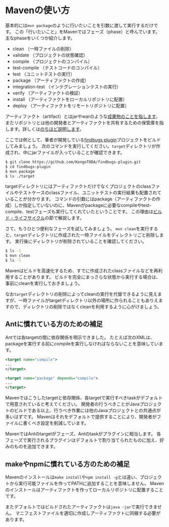 # Mavenの使い方

基本的には`mvn package`のように行いたいことを引数に渡して実行するだけです。
この「行いたいこと」をMavenではフェーズ（phase）と呼んでいます。主なphaseをいくつか紹介します。

* clean （一時ファイルの削除）
* validate （プロジェクトの状態確認）
* compile （プロジェクトのコンパイル）
* test-compile （テストコードのコンパイル）
* test （ユニットテストの実行）
* package （アーティファクトの作成）
* integration-test （インテグレーションテストの実行）
* verify （アーティファクトの検証）
* install （アーティファクトをローカルリポジトリに配置）
* deploy （アーティファクトをリモートリポジトリに配置）

アーティファクト（artifact）とはjarやwarのような[成果物のことを指します][1]。
またリポジトリとは他の開発者とアーティファクトを共有するための保管庫を指します。詳しくは[のちほど説明します](./maven-repository.md)。

ここでは例として、筆者が開発している[findbugs plugin](https://github.com/KengoTODA/findbugs-plugin)プロジェクトをビルドしてみましょう。
次のコマンドを実行してください。`target`ディレクトリが作成され、中にjarファイルが入っていることが確認できます。

```zsh
$ git clone https://github.com/KengoTODA/findbugs-plugin.git
$ cd findbugs-plugin
$ mvn package
$ ls ./target
```

targetディレクトリにはアーティファクトだけでなくプロジェクトのclassファイルやテストケースのclassファイル、ユニットテストの実行結果も配置されていることが分かります。
コマンドの引数にはpackage（アーティファクトの作成）しか指定していないのに、Mavenがpackageに必要なcompileやtest-compile、testフェーズも実行してくれていたということです。
この理由は[ビルド・ライフサイクル](./build-lifecycle.md)の節で解説します。

さて、もうひとつ便利なフェーズを試してみましょう。
`mvn clean`を実行すると、`target`ディレクトリに作成された一時ファイルをディレクトリごと削除します。
実行後にディレクトリが削除されていることを確認してください。

```zsh
$ ls -l
$ mvn clean
$ ls -l
```

Mavenはビルドを高速化するため、すでに作成されたclassファイルなどを再利用することがあります。
ビルドを完全にまっさらな状態から実行する場合は、事前にcleanを実行しておきましょう。

なお`target`ディレクトリの削除によってcleanの実行を代替できるように見えますが、一時ファイルがtargetディレクトリ以外の場所に作られることもありえますので、ディレクトリの削除ではなくcleanを利用するように心がけましょう。

[1]: http://stackoverflow.com/questions/2487485/what-is-maven-artifact "What is Maven artifact?"

## Antに慣れている方のための補足

Antでは各targetの間に依存関係を明示できました。
たとえば次のXMLは、packageを実行する前にcompileを実行しなければならないことを意味しています。

```xml
<target name="compile">
...
</target>

<target name="package" depends="compile">
...
</target>
```

Mavenではこうしたtargetと依存関係、各targetで実行すべきtaskがデフォルトで用意されていると考えてください。
開発者の行うべきことがJavaプロジェクトのビルドである以上、行うべき作業には他のJavaプロジェクトとの共通点が多いはずです。
Mavenはそれをデフォルトで提供することにより、開発者がファイルに書くべき設定を削減しています。

MavenではAntのtargetがフェーズ、Antのtaskがプラグインに相当します。
各フェーズで実行されるプラグインはデフォルトで割り当てられたものに加え、好みのものを追加できます。

## makeやnpmに慣れている方のための補足

Mavenのインストールは`make install`や`npm install -g`とは違い、プロジェクトから実行可能ファイルを作ってPATHに追加することを意味しません。
Mavenのインストールはアーティファクトを作ってローカルリポジトリに配置することです。

またデフォルトではビルドされたアーティファクトは`java -jar`で実行できません。
マニフェストファイルを適切に作成しアーティファクトに同梱する必要があります。
